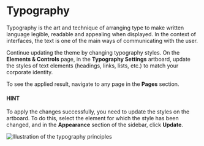 # Typography

Typography is the art and technique of arranging type to make written language legible, readable and appealing when displayed. In the context of interfaces, the text is one of the main ways of communicating with the user.

Continue updating the theme by changing typography styles. On the **Elements & Controls** page, in the **Typography Settings** artboard, update the styles of text elements (headings, links, lists, etc.) to match your corporate identity.

To see the applied result, navigate to any page in the **Pages** section.

#### HINT
To apply the changes successfully, you need to update the styles on the artboard. To do this, select the element for which the style has been changed, and in the **Appearance** section of the sidebar, click **Update**.

![Illustration of the typography principles](img/frontend/storefront-design/Typography.jpg)
